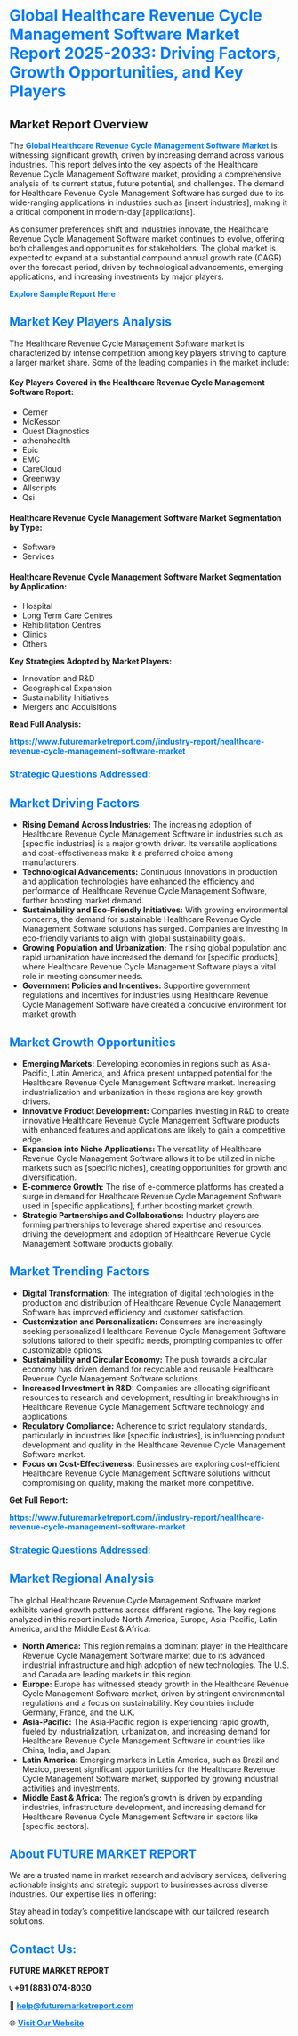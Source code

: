 <h1 style="color: #007BFF;">Global Healthcare Revenue Cycle Management Software Market Report 2025-2033: Driving Factors, Growth Opportunities, and Key Players</h1>

<section id="overview">
<h2>Market Report Overview</h2>
<p>The <a href="https://www.futuremarketreport.com//industry-report/healthcare-revenue-cycle-management-software-market" style="color: #007BFF; text-decoration: none;"><strong>Global Healthcare Revenue Cycle Management Software Market</strong></a> is witnessing significant growth, driven by increasing demand across various industries. This report delves into the key aspects of the Healthcare Revenue Cycle Management Software market, providing a comprehensive analysis of its current status, future potential, and challenges. The demand for Healthcare Revenue Cycle Management Software has surged due to its wide-ranging applications in industries such as [insert industries], making it a critical component in modern-day [applications].</p>
<p>As consumer preferences shift and industries innovate, the Healthcare Revenue Cycle Management Software market continues to evolve, offering both challenges and opportunities for stakeholders. The global market is expected to expand at a substantial compound annual growth rate (CAGR) over the forecast period, driven by technological advancements, emerging applications, and increasing investments by major players.</p>
</section>

<section id="overview">
<p><a href="https://www.futuremarketreport.com//request-sample/reportId=54378" style="color: #007BFF; text-decoration: none;"><strong>Explore Sample Report Here</strong></a></p>
</section>

<section id="key-players">
<h2 style="color: #007BFF;">Market Key Players Analysis</h2>
<p>The Healthcare Revenue Cycle Management Software market is characterized by intense competition among key players striving to capture a larger market share. Some of the leading companies in the market include:</p>
<h4>Key Players Covered in the Healthcare Revenue Cycle Management Software Report:</h4>
<ul><li>Cerner</li><li>McKesson</li><li>Quest Diagnostics</li><li>athenahealth</li><li>Epic</li><li>EMC</li><li>CareCloud</li><li>Greenway</li><li>Allscripts</li><li>Qsi</li></ul>
<h4>Healthcare Revenue Cycle Management Software Market Segmentation by Type:</h4>
<ul><li>Software</li><li>Services</li></ul>

<h4>Healthcare Revenue Cycle Management Software Market Segmentation by Application:</h4>
<ul><li>Hospital</li><li>Long Term Care Centres</li><li>Rehibilitation Centres</li><li>Clinics</li><li>Others</li></ul>
<p><strong>Key Strategies Adopted by Market Players:</strong></p>
<ul>
<li>Innovation and R&D</li>
<li>Geographical Expansion</li>
<li>Sustainability Initiatives</li>
<li>Mergers and Acquisitions</li>
</ul>
</section>

<section>
<p><strong>Read Full Analysis: </strong></p><a href="https://www.futuremarketreport.com//industry-report/healthcare-revenue-cycle-management-software-market" style="color: #007BFF; text-decoration: none;"><strong>https://www.futuremarketreport.com//industry-report/healthcare-revenue-cycle-management-software-market</strong></a>
<h3 style="color: #007BFF;">Strategic Questions Addressed:</h3>
</section>

<section id="driving-factors">
<h2 style="color: #007BFF;">Market Driving Factors</h2>
<ul>
<li><strong>Rising Demand Across Industries:</strong> The increasing adoption of Healthcare Revenue Cycle Management Software in industries such as [specific industries] is a major growth driver. Its versatile applications and cost-effectiveness make it a preferred choice among manufacturers.</li>
<li><strong>Technological Advancements:</strong> Continuous innovations in production and application technologies have enhanced the efficiency and performance of Healthcare Revenue Cycle Management Software, further boosting market demand.</li>
<li><strong>Sustainability and Eco-Friendly Initiatives:</strong> With growing environmental concerns, the demand for sustainable Healthcare Revenue Cycle Management Software solutions has surged. Companies are investing in eco-friendly variants to align with global sustainability goals.</li>
<li><strong>Growing Population and Urbanization:</strong> The rising global population and rapid urbanization have increased the demand for [specific products], where Healthcare Revenue Cycle Management Software plays a vital role in meeting consumer needs.</li>
<li><strong>Government Policies and Incentives:</strong> Supportive government regulations and incentives for industries using Healthcare Revenue Cycle Management Software have created a conducive environment for market growth.</li>
</ul>
</section>

<section id="growth-opportunities">
<h2 style="color: #007BFF;">Market Growth Opportunities</h2>
<ul>
<li><strong>Emerging Markets:</strong> Developing economies in regions such as Asia-Pacific, Latin America, and Africa present untapped potential for the Healthcare Revenue Cycle Management Software market. Increasing industrialization and urbanization in these regions are key growth drivers.</li>
<li><strong>Innovative Product Development:</strong> Companies investing in R&D to create innovative Healthcare Revenue Cycle Management Software products with enhanced features and applications are likely to gain a competitive edge.</li>
<li><strong>Expansion into Niche Applications:</strong> The versatility of Healthcare Revenue Cycle Management Software allows it to be utilized in niche markets such as [specific niches], creating opportunities for growth and diversification.</li>
<li><strong>E-commerce Growth:</strong> The rise of e-commerce platforms has created a surge in demand for Healthcare Revenue Cycle Management Software used in [specific applications], further boosting market growth.</li>
<li><strong>Strategic Partnerships and Collaborations:</strong> Industry players are forming partnerships to leverage shared expertise and resources, driving the development and adoption of Healthcare Revenue Cycle Management Software products globally.</li>
</ul>
</section>

<section id="trending-factors">
<h2 style="color: #007BFF;">Market Trending Factors</h2>
<ul>
<li><strong>Digital Transformation:</strong> The integration of digital technologies in the production and distribution of Healthcare Revenue Cycle Management Software has improved efficiency and customer satisfaction.</li>
<li><strong>Customization and Personalization:</strong> Consumers are increasingly seeking personalized Healthcare Revenue Cycle Management Software solutions tailored to their specific needs, prompting companies to offer customizable options.</li>
<li><strong>Sustainability and Circular Economy:</strong> The push towards a circular economy has driven demand for recyclable and reusable Healthcare Revenue Cycle Management Software solutions.</li>
<li><strong>Increased Investment in R&D:</strong> Companies are allocating significant resources to research and development, resulting in breakthroughs in Healthcare Revenue Cycle Management Software technology and applications.</li>
<li><strong>Regulatory Compliance:</strong> Adherence to strict regulatory standards, particularly in industries like [specific industries], is influencing product development and quality in the Healthcare Revenue Cycle Management Software market.</li>
<li><strong>Focus on Cost-Effectiveness:</strong> Businesses are exploring cost-efficient Healthcare Revenue Cycle Management Software solutions without compromising on quality, making the market more competitive.</li>
</ul>
</section>

<section>
<p><strong>Get Full Report: </strong></p><a href="https://www.futuremarketreport.com//industry-report/healthcare-revenue-cycle-management-software-market" style="color: #007BFF; text-decoration: none;"><strong>https://www.futuremarketreport.com//industry-report/healthcare-revenue-cycle-management-software-market</strong></a>
<h3 style="color: #007BFF;">Strategic Questions Addressed:</h3>
</section>


<section id="regional-analysis">
<h2 style="color: #007BFF;">Market Regional Analysis</h2>
<p>The global Healthcare Revenue Cycle Management Software market exhibits varied growth patterns across different regions. The key regions analyzed in this report include North America, Europe, Asia-Pacific, Latin America, and the Middle East & Africa:</p>
<ul>
<li><strong>North America:</strong> This region remains a dominant player in the Healthcare Revenue Cycle Management Software market due to its advanced industrial infrastructure and high adoption of new technologies. The U.S. and Canada are leading markets in this region.</li>
<li><strong>Europe:</strong> Europe has witnessed steady growth in the Healthcare Revenue Cycle Management Software market, driven by stringent environmental regulations and a focus on sustainability. Key countries include Germany, France, and the U.K.</li>
<li><strong>Asia-Pacific:</strong> The Asia-Pacific region is experiencing rapid growth, fueled by industrialization, urbanization, and increasing demand for Healthcare Revenue Cycle Management Software in countries like China, India, and Japan.</li>
<li><strong>Latin America:</strong> Emerging markets in Latin America, such as Brazil and Mexico, present significant opportunities for the Healthcare Revenue Cycle Management Software market, supported by growing industrial activities and investments.</li>
<li><strong>Middle East & Africa:</strong> The region’s growth is driven by expanding industries, infrastructure development, and increasing demand for Healthcare Revenue Cycle Management Software in sectors like [specific sectors].</li>
</ul>
</section>

<footer>
<h2 style="color: #007BFF;">About FUTURE MARKET REPORT</h2>
<p>We are a trusted name in market research and advisory services, delivering actionable insights and strategic support to businesses across diverse industries. Our expertise lies in offering:</p>

<p>Stay ahead in today’s competitive landscape with our tailored research solutions.</p>

<h2 style="color: #007BFF;">Contact Us:</h2>
<p><strong>FUTURE MARKET REPORT</strong></p>
<p>📞 <strong>+91 (883) 074-8030</strong></p>
<p>📧 <strong><a href="mailto:help@futuremarketreport.com" style="color: #007BFF;">help@futuremarketreport.com</a></strong></p>
<p>🌐 <strong><a href="https://www.futuremarketreport.com/" style="color: #007BFF;">Visit Our Website</a></strong></p>
</footer>
